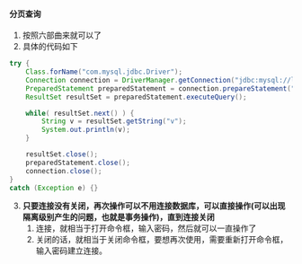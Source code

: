 


#### 分页查询
1. 按照六部曲来就可以了
2. 具体的代码如下
```java
try {
    Class.forName("com.mysql.jdbc.Driver");
    Connection connection = DriverManager.getConnection("jdbc:mysql://localhost:3306/test", "root", "root");
    PreparedStatement preparedStatement = connection.prepareStatement("select * from h limit 0, 2");
    ResultSet resultSet = preparedStatement.executeQuery();

    while( resultSet.next() ) {
        String v = resultSet.getString("v");
        System.out.println(v);
    }

    resultSet.close();
    preparedStatement.close();
    connection.close();
}
catch (Exception e) {}
```



3. **只要连接没有关闭，再次操作可以不用连接数据库，可以直接操作(可以出现隔离级别产生的问题，也就是事务操作)，直到连接关闭**
   1. 连接，就相当于打开命令框，输入密码，然后就可以一直操作了
   2. 关闭的话，就相当于关闭命令框，要想再次使用，需要重新打开命令框，输入密码建立连接。